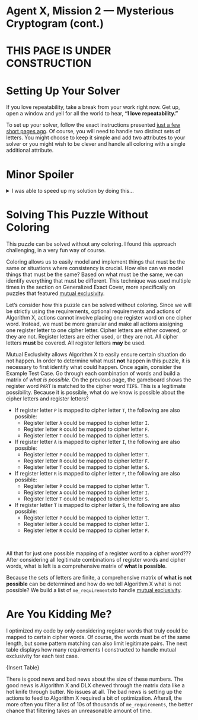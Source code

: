 # Agent X, Mission 2 — Mysterious Cryptogram (cont.)

# THIS PAGE IS UNDER CONSTRUCTION

# Setting Up Your Solver

If you love repeatability, take a break from your work right now. Get up, open a window and yell for all the world to hear, __“I love repeatability.”__

To set up your solver, follow the exact instructions presented [just a few short pages ago](coloring-with-your-solver). Of course, you will need to handle two distinct sets of letters. You might choose to keep it simple and add two attributes to your solver or you might wish to be clever and handle all coloring with a single additional attribute.

# Minor Spoiler

<details>
<summary>I was able to speed up my solution by doing this...</summary>
<br>

Because significant attention is paid to the cipher letters and the register letters, the optional requirements end up being excess baggage for Algorithm X. They are completely legitimate and there is nothing wrong with leaving them where they are, but you may want to compare run times with and without them. In many puzzles, removing legitimate requirements is not a good idea, but in a situation like this, the word requirements and the letter requirements have some overlap that allows for the optional requirements to be omitted.
</details>

# Solving This Puzzle Without Coloring

This puzzle can be solved without any coloring. I found this approach challenging, in a very fun way of course.

Coloring allows us to easily model and implement things that must be the same or situations where consistency is crucial. How else can we model things that must be the same? Based on what must be the same, we can identify everything that must be different. This technique was used multiple times in the section on Generalized Exact Cover, more specifically on puzzles that featured [mutual exclusivity](mutual-exclusivity).

Let’s consider how this puzzle can be solved without coloring. Since we will be strictly using the requirements, optional requirements and actions of Algorithm X, actions cannot involve placing one register word on one cipher word. Instead, we must be more granular and make all actions assigning one register letter to one cipher letter. Cipher letters are either covered, or they are not. Register letters are either used, or they are not. All cipher letters __must__ be covered. All register letters __may__ be used.

Mutual Exclusivity allows Algorithm X to easily ensure certain situation do not happen. In order to determine what must __not__ happen in this puzzle, it is necessary to first identify what could happen. Once again, consider the Example Test Case. Go through each combination of words and build a matrix of _what is possible_. On the previous page, the gameboard shows the register word `PART` is matched to the cipher word `TIFS`. This is a legitimate possibility. Because it is possible, what do we know is possible about the cipher letters and register letters?

* If register letter `P` is mapped to cipher letter `T`, the following are also possible:
  * Register letter `A` could be mapped to cipher letter `I`.
  * Register letter `R` could be mapped to cipher letter `F`.
  * Register letter `T` could be mapped to cipher letter `S`.
* If register letter `A` is mapped to cipher letter `I`, the following are also possible:
  * Register letter `P` could be mapped to cipher letter `T`.
  * Register letter `R` could be mapped to cipher letter `F`.
  * Register letter `T` could be mapped to cipher letter `S`.
* If register letter `R` is mapped to cipher letter `F`, the following are also possible:
  * Register letter `P` could be mapped to cipher letter `T`.
  * Register letter `A` could be mapped to cipher letter `I`.
  * Register letter `T` could be mapped to cipher letter `S`.
* If register letter `T` is mapped to cipher letter `S`, the following are also possible:
  * Register letter `P` could be mapped to cipher letter `T`.
  * Register letter `A` could be mapped to cipher letter `I`.
  * Register letter `R` could be mapped to cipher letter `F`.

<BR>

All that for just one possible mapping of a register word to a cipher word??? After considering all legitimate combinations of register words and cipher words, what is left is a comprehensive matrix of __what is possible__.

Because the sets of letters are finite, a comprehensive matrix of __what is not possible__ can be determined and how do we tell Algorithm X what is not possible? We build a list of `me_requirements`to handle [mutual exclusivity](mutual-exclusivity).

# Are You Kidding Me?

I optimized my code by only considering register words that truly could be mapped to certain cipher words. Of course, the words must be of the same length, but some pattern matching can also limit legitimate pairs. The next table displays how many requirements I constructed to handle mutual exclusivity for each test case.

{Insert Table}

There is good news and bad news about the size of these numbers. The good news is Algorithm X and DLX chewed through the matrix data like a hot knife through butter. No issues at all. The bad news is setting up the actions to feed to Algorithm X required a bit of optimization. Afterall, the more often you filter a list of 10s of thousands of `me_requirements`, the better chance that filtering takes an unreasonable amount of time.



